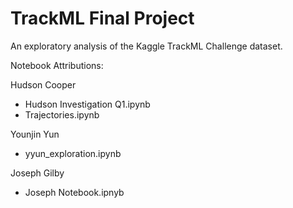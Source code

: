 # TrackML Final Project

An exploratory analysis of the Kaggle TrackML Challenge dataset.

Notebook Attributions:

Hudson Cooper
  - Hudson Investigation Q1.ipynb
  - Trajectories.ipynb
  
Younjin Yun 
  - yyun_exploration.ipynb
  
Joseph Gilby
  - Joseph Notebook.ipnyb
